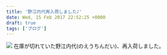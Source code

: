 ```yaml
---
title: '野江内代再入荷しました♪'
date: Wed, 15 Feb 2017 22:52:25 +0000
draft: true
tags: ['ブログ']
---
```


[![](/images/2017/02/wp-1487199009685-1024x576.jpg)](/images/2017/02/wp-1487199009685.jpg) 在庫が切れていた野江内代(のえうちんだい)、再入荷しました。